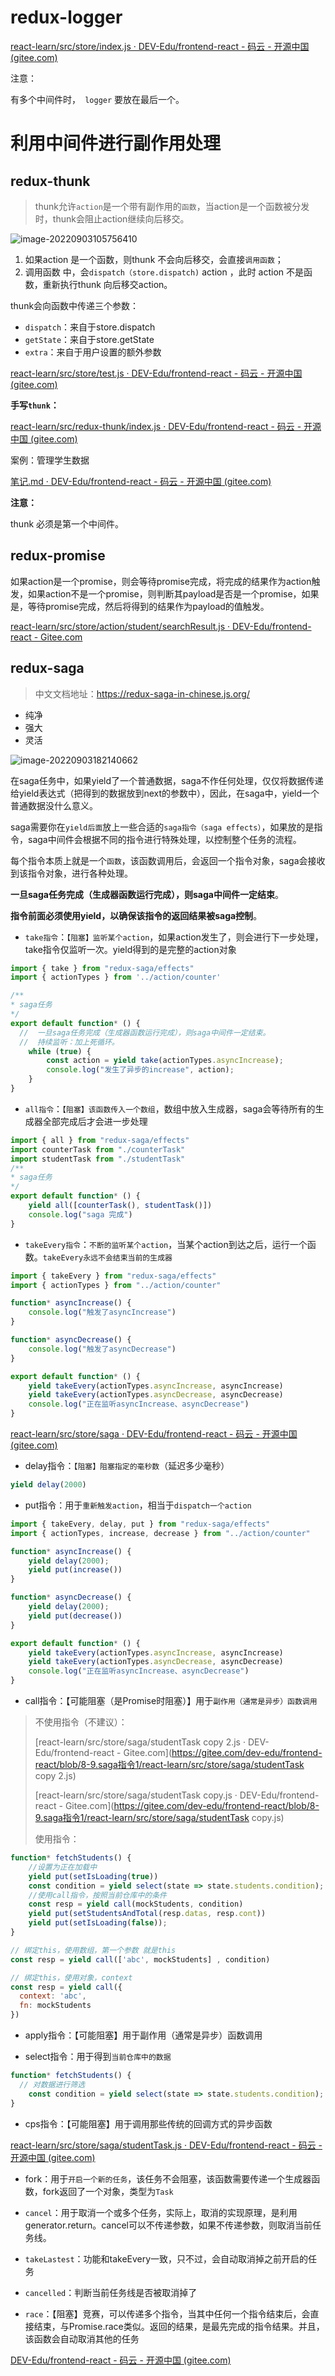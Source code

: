 

# redux-logger

[react-learn/src/store/index.js · DEV-Edu/frontend-react - 码云 - 开源中国 (gitee.com)](https://gitee.com/dev-edu/frontend-react/blob/8-1.redux-logger/react-learn/src/store/index.js)



注意：

有多个中间件时，` logger` 要放在最后一个。


# 利用中间件进行副作用处理

## redux-thunk

> thunk允许`action`是一个带有副作用的`函数`，当action是一个函数被分发时，thunk会阻止action继续向后移交。

![image-20220903105756410](../../../web-basic/.gitbook/assets/image-20220903105756410.png)



1. 如果action 是一个函数，则thunk 不会向后移交，会直接`调用函数`；
2. 调用函数 中，会`dispatch（store.dispatch)`  action ，此时 action 不是函数，重新执行thunk 向后移交action。



thunk会向函数中传递三个参数：
- `dispatch`：来自于store.dispatch
- `getState`：来自于store.getState
- `extra`：来自于用户设置的额外参数

[react-learn/src/store/test.js · DEV-Edu/frontend-react - 码云 - 开源中国 (gitee.com)](https://gitee.com/dev-edu/frontend-react/blob/8-2.redux-thunk/react-learn/src/store/test.js)



**手写`thunk`：**

[react-learn/src/redux-thunk/index.js · DEV-Edu/frontend-react - 码云 - 开源中国 (gitee.com)](https://gitee.com/dev-edu/frontend-react/blob/8-3.手写thunk/react-learn/src/redux-thunk/index.js)



案例：管理学生数据

[笔记.md · DEV-Edu/frontend-react - 码云 - 开源中国 (gitee.com)](https://gitee.com/dev-edu/frontend-react/blob/8-4.案例.管理学生数据/笔记.md)



**注意：**

thunk 必须是第一个中间件。



## redux-promise

如果action是一个promise，则会等待promise完成，将完成的结果作为action触发，如果action不是一个promise，则判断其payload是否是一个promise，如果是，等待promise完成，然后将得到的结果作为payload的值触发。



[react-learn/src/store/action/student/searchResult.js · DEV-Edu/frontend-react - Gitee.com](https://gitee.com/dev-edu/frontend-react/blob/8-5.redux-promise/react-learn/src/store/action/student/searchResult.js)



## redux-saga

> 中文文档地址：https://redux-saga-in-chinese.js.org/

- 纯净
- 强大
- 灵活

![image-20220903182140662](../../../web-basic/.gitbook/assets/image-20220903182140662.png)



在saga任务中，如果yield了一个普通数据，saga不作任何处理，仅仅将数据传递给yield表达式（把得到的数据放到next的参数中），因此，在saga中，yield一个普通数据没什么意义。



saga需要你在`yield后面`放上一些合适的`saga指令（saga effects）`，如果放的是指令，saga中间件会根据不同的指令进行特殊处理，以控制整个任务的流程。

每个指令本质上就是一个`函数`，该函数调用后，会返回一个指令对象，saga会接收到该指令对象，进行各种处理。

**一旦saga任务完成（生成器函数运行完成），则saga中间件一定结束**。

**指令前面必须使用yield，以确保该指令的返回结果被saga控制**。

 

- `take指令`：`【阻塞】监听某个action`，如果action发生了，则会进行下一步处理，take指令仅监听一次。yield得到的是完整的action对象

```js
import { take } from "redux-saga/effects"
import { actionTypes } from '../action/counter'

/**
* saga任务
*/
export default function* () {
  //  一旦saga任务完成（生成器函数运行完成），则saga中间件一定结束。
  //  持续监听：加上死循环。
    while (true) {
        const action = yield take(actionTypes.asyncIncrease);
        console.log("发生了异步的increase", action);
    }
}

```



- `all指令`：`【阻塞】该函数传入一个数组`，数组中放入生成器，saga会等待所有的生成器全部完成后才会进一步处理

```js
import { all } from "redux-saga/effects"
import counterTask from "./counterTask"
import studentTask from "./studentTask"
/**
* saga任务
*/
export default function* () {
    yield all([counterTask(), studentTask()])
    console.log("saga 完成")
}

```



- `takeEvery指令`：`不断的监听某个action`，当某个action到达之后，运行一个函数。`takeEvery永远不会结束当前的生成器`

```js
import { takeEvery } from "redux-saga/effects"
import { actionTypes } from "../action/counter"

function* asyncIncrease() {
    console.log("触发了asyncIncrease")
}

function* asyncDecrease() {
    console.log("触发了asyncDecrease")
}

export default function* () {
    yield takeEvery(actionTypes.asyncIncrease, asyncIncrease)
    yield takeEvery(actionTypes.asyncDecrease, asyncDecrease)
    console.log("正在监听asyncIncrease、asyncDecrease")
}
```

[react-learn/src/store/saga · DEV-Edu/frontend-react - 码云 - 开源中国 (gitee.com)](https://gitee.com/dev-edu/frontend-react/tree/8-8.saga基础/react-learn/src/store/saga)



- delay指令：`【阻塞】阻塞指定的毫秒数`（延迟多少毫秒）

```js
yield delay(2000)
```



- put指令：用于`重新触发action`，相当于`dispatch一个action`

```js
import { takeEvery, delay, put } from "redux-saga/effects"
import { actionTypes, increase, decrease } from "../action/counter"

function* asyncIncrease() {
    yield delay(2000);
    yield put(increase())
}

function* asyncDecrease() {
    yield delay(2000);
    yield put(decrease())
}

export default function* () {
    yield takeEvery(actionTypes.asyncIncrease, asyncIncrease)
    yield takeEvery(actionTypes.asyncDecrease, asyncDecrease)
    console.log("正在监听asyncIncrease、asyncDecrease")
}
```



- call指令：【可能阻塞（是Promise时阻塞）】用于`副作用（通常是异步）函数调用`

> 不使用指令（不建议）：
>
> [react-learn/src/store/saga/studentTask copy 2.js · DEV-Edu/frontend-react - Gitee.com](https://gitee.com/dev-edu/frontend-react/blob/8-9.saga指令1/react-learn/src/store/saga/studentTask copy 2.js)
>
> [react-learn/src/store/saga/studentTask copy.js · DEV-Edu/frontend-react - Gitee.com](https://gitee.com/dev-edu/frontend-react/blob/8-9.saga指令1/react-learn/src/store/saga/studentTask copy.js)
>
> 
>
> 使用指令：

```js
function* fetchStudents() {
    //设置为正在加载中
    yield put(setIsLoading(true))
    const condition = yield select(state => state.students.condition);
    //使用call指令，按照当前仓库中的条件
    const resp = yield call(mockStudents, condition)
    yield put(setStudentsAndTotal(resp.datas, resp.cont))
    yield put(setIsLoading(false));
}

```



```js
// 绑定this，使用数组，第一个参数 就是this
const resp = yield call(['abc', mockStudents] , condition)

// 绑定this，使用对象，context 
const resp = yield call({
  context: 'abc',
  fn: mockStudents
})
```



- apply指令：【可能阻塞】用于副作用（通常是异步）函数调用

- select指令：用于得到`当前仓库中的数据`

```js
function* fetchStudents() {
  // 对数据进行筛选
    const condition = yield select(state => state.students.condition);
}
```



- cps指令：【可能阻塞】用于调用那些传统的回调方式的异步函数

 [react-learn/src/store/saga/studentTask.js · DEV-Edu/frontend-react - 码云 - 开源中国 (gitee.com)](https://gitee.com/dev-edu/frontend-react/blob/8-9.saga指令1/react-learn/src/store/saga/studentTask.js)



- fork：用于`开启一个新的任务`，该任务不会阻塞，该函数需要传递一个生成器函数，fork返回了一个对象，类型为`Task`

 

- `cancel`：用于取消一个或多个任务，实际上，取消的实现原理，是利用generator.return。cancel可以不传递参数，如果不传递参数，则取消当前任务线。



- `takeLastest`：功能和takeEvery一致，只不过，会自动取消掉之前开启的任务



- `cancelled`：判断当前任务线是否被取消掉了



- `race`：【阻塞】竞赛，可以传递多个指令，当其中任何一个指令结束后，会直接结束，与Promise.race类似。返回的结果，是最先完成的指令结果。并且，该函数会自动取消其他的任务

[DEV-Edu/frontend-react - 码云 - 开源中国 (gitee.com)](https://gitee.com/dev-edu/frontend-react/tree/8-10.saga指令2)





